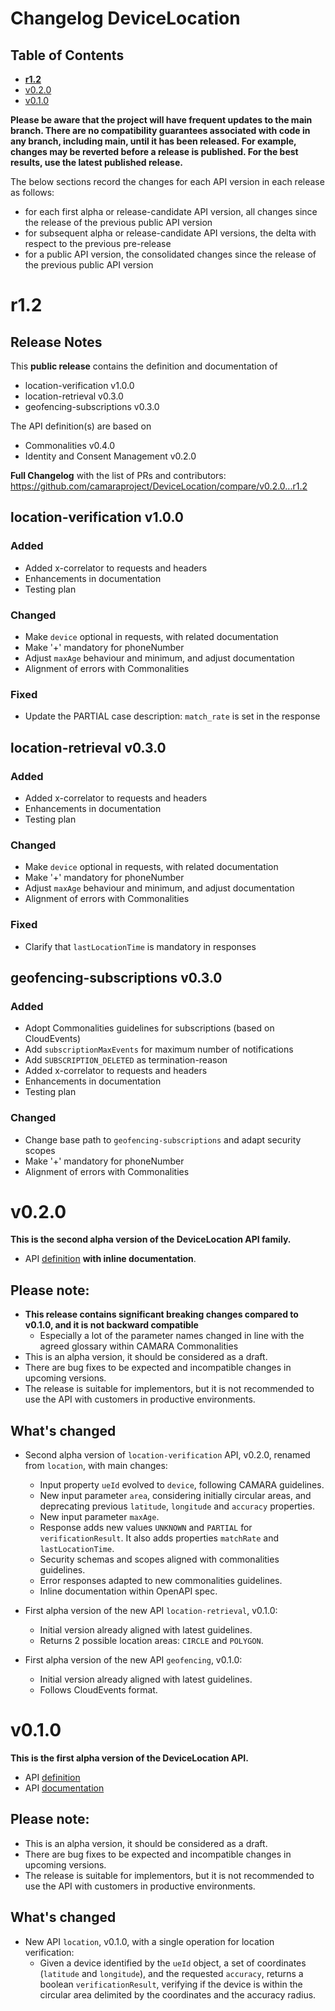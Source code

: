 # Changelog DeviceLocation

## Table of Contents

- **[r1.2](#r12)**
- [v0.2.0](#v020)
- [v0.1.0](#v010)

**Please be aware that the project will have frequent updates to the main branch. There are no compatibility guarantees associated with code in any branch, including main, until it has been released. For example, changes may be reverted before a release is published. For the best results, use the latest published release.**

The below sections record the changes for each API version in each release as follows:

* for each first alpha or release-candidate API version, all changes since the release of the previous public API version
* for subsequent alpha or release-candidate API versions, the delta with respect to the previous pre-release
* for a public API version, the consolidated changes since the release of the previous public API version

# r1.2

## Release Notes

This **public release** contains the definition and documentation of
* location-verification v1.0.0
* location-retrieval v0.3.0
* geofencing-subscriptions v0.3.0

The API definition(s) are based on
* Commonalities v0.4.0
* Identity and Consent Management v0.2.0

**Full Changelog** with the list of PRs and contributors: https://github.com/camaraproject/DeviceLocation/compare/v0.2.0...r1.2

## location-verification v1.0.0

### Added

* Added x-correlator to requests and headers
* Enhancements in documentation
* Testing plan

### Changed

* Make `device` optional in requests, with related documentation
* Make '+' mandatory for phoneNumber
* Adjust `maxAge` behaviour and minimum, and adjust documentation
* Alignment of errors with Commonalities

### Fixed

* Update the PARTIAL case description: `match_rate` is set in the response

## location-retrieval v0.3.0

### Added

* Added x-correlator to requests and headers
* Enhancements in documentation
* Testing plan

### Changed

* Make `device` optional in requests, with related documentation
* Make '+' mandatory for phoneNumber
* Adjust `maxAge` behaviour and minimum, and adjust documentation
* Alignment of errors with Commonalities

### Fixed

* Clarify that `lastLocationTime` is mandatory in responses

## geofencing-subscriptions v0.3.0

### Added

* Adopt Commonalities guidelines for subscriptions (based on CloudEvents)
* Add `subscriptionMaxEvents` for maximum number of notifications
* Add `SUBSCRIPTION_DELETED` as termination-reason
* Added x-correlator to requests and headers
* Enhancements in documentation
* Testing plan

### Changed

* Change base path to `geofencing-subscriptions` and adapt security scopes 
* Make '+' mandatory for phoneNumber
* Alignment of errors with Commonalities


# v0.2.0

**This is the second alpha version of the DeviceLocation API family.**

- API [definition](https://github.com/camaraproject/DeviceLocation/tree/release-v0.2.0/code/API_definitions) **with inline documentation**.

## Please note:

- **This release contains significant breaking changes compared to v0.1.0, and it is not backward compatible**
  - Especially a lot of the parameter names changed in line with the agreed glossary within CAMARA Commonalities
- This is an alpha version, it should be considered as a draft.
- There are bug fixes to be expected and incompatible changes in upcoming versions. 
- The release is suitable for implementors, but it is not recommended to use the API with customers in productive environments.


## What's changed

* Second alpha version of `location-verification` API, v0.2.0, renamed from `location`, with main changes:

    - Input property `ueId` evolved to `device`, following CAMARA guidelines.
    - New input parameter `area`, considering initially circular areas, and deprecating previous `latitude`, `longitude` and `accuracy` properties.
    - New input parameter `maxAge`.
    - Response adds new values `UNKNOWN` and `PARTIAL` for `verificationResult`. It also adds properties `matchRate` and `lastLocationTime`.
    - Security schemas and scopes aligned with commonalities guidelines.
    - Error responses adapted to new commonalities guidelines.
    - Inline documentation within OpenAPI spec. 

* First alpha version of the new API `location-retrieval`, v0.1.0:

    - Initial version already aligned with latest guidelines.
    - Returns 2 possible location areas: `CIRCLE` and `POLYGON`.

* First alpha version of the new API `geofencing`, v0.1.0:

    - Initial version already aligned with latest guidelines.
    - Follows CloudEvents format.

# v0.1.0

**This is the first alpha version of the DeviceLocation API.** 

- API [definition](https://github.com/camaraproject/DeviceLocation/tree/release-v0.1.0/code/API_definitions)
- API [documentation](https://github.com/camaraproject/DeviceLocation/tree/release-v0.1.0/documentation/API_documentation)

## Please note:

- This is an alpha version, it should be considered as a draft.
- There are bug fixes to be expected and incompatible changes in upcoming versions. 
- The release is suitable for implementors, but it is not recommended to use the API with customers in productive environments.

## What's changed

* New API `location`, v0.1.0, with a single operation for location verification:
    - Given a device identified by the `ueId` object, a set of coordinates (`latitude` and `longitude`), and the requested `accuracy`, returns a boolean `verificationResult`, verifying if the device is within the circular area delimited by the coordinates and the accuracy radius.  
